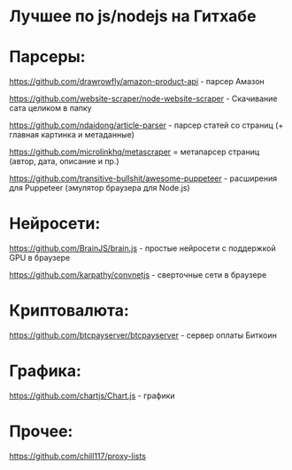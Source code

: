 # Лучшее по js/nodejs на Гитхабе

# Парсеры:

https://github.com/drawrowfly/amazon-product-api - парсер Амазон

https://github.com/website-scraper/node-website-scraper - Скачивание сата целиком в папку

https://github.com/ndaidong/article-parser - парсер статей со страниц (+ главная картинка и метаданные)

https://github.com/microlinkhq/metascraper = метапарсер страниц (автор, дата, описание и пр.)

https://github.com/transitive-bullshit/awesome-puppeteer - расширения для Puppeteer (эмулятор браузера для Node.js)

# Нейросети:

https://github.com/BrainJS/brain.js - простые нейросети с поддержкой GPU в браузере

https://github.com/karpathy/convnetjs - сверточные сети в браузере

# Криптовалюта:

https://github.com/btcpayserver/btcpayserver - сервер оплаты Биткоин

# Графика:

https://github.com/chartjs/Chart.js - графики

# Прочее:

https://github.com/chill117/proxy-lists
